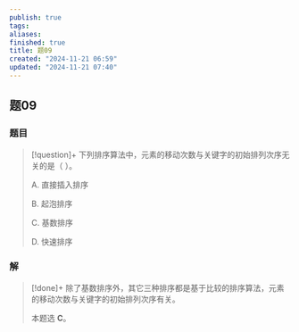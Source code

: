 ```yaml
---
publish: true
tags: 
aliases: 
finished: true
title: 题09
created: "2024-11-21 06:59"
updated: "2024-11-21 07:40"
---
```

## 题09
### 题目
> [!question]+
> 下列排序算法中，元素的移动次数与关键字的初始排列次序无关的是（ ）。
> 
> A. 直接插入排序
> 
> B. 起泡排序
> 
> C. 基数排序
> 
> D. 快速排序
### 解
> [!done]+
> 除了基数排序外，其它三种排序都是基于比较的排序算法，元素的移动次数与关键字的初始排列次序有关。
> 
> 本题选 **C**。